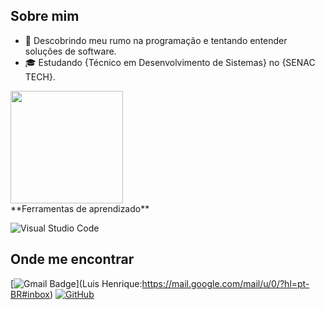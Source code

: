 ## Sobre mim

- 🤔 Descobrindo meu rumo na programação e tentando entender soluções de software.
- 🎓 Estudando {Técnico em Desenvolvimento de Sistemas} no {SENAC TECH}.

<div>
<a href = "https://github.com/anuraghazra/github-readme-stats">
  <img  height="180em"  src="https://github-readme-stats.vercel.app/api?username=LuisVanz&show_icons=true&count_private=true&theme=vue-dark"/>


  
</a>
</div>
**Ferramentas de aprendizado**

![Visual Studio Code](https://img.shields.io/badge/-Visual%20Studio%20Code-333333?style=flat&logo=visual-studio-code&logoColor=007ACC)

## Onde me encontrar
[![Gmail Badge](https://img.shields.io/badge/-luisvanz21@gmail.com-006bed?style=flat-square&logo=Gmail&logoColor=white&link=mailto:SEU-EMAIL)](Luis Henrique:https://mail.google.com/mail/u/0/?hl=pt-BR#inbox)
[![GitHub](https://img.shields.io/github/followers/iuricode?label=follow&style=social)](https://github.com/LuisVanz)
